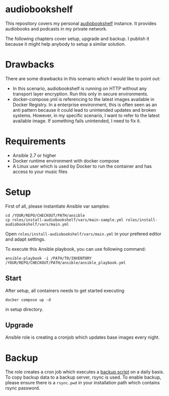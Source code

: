# audiobookshelf

This repository covers my personal [audiobookshelf](https://www.audiobookshelf.org/) instance. It provides audiobooks and podcasts in my private network.

The following chapters cover setup, upgrade and backup. I publish it because it might help anybody to setup a similar solution.

# Drawbacks

There are some drawbacks in this scenario which I would like to point out:

* In this scenario, audiobookshelf is running on HTTP without any transport layer encryption. Run this only in secure environments.
* docker-compose.yml is referencing to the latest images available in Docker Registry. In a enterprise environment, this is often seen as an anti pattern because it could lead to unintended updates and broken systems. However, in my specific scenario, I want to refer to the latest available image. If something fails unintended, I need to fix it.

# Requirements

* Ansible 2.7 or higher
* Docker runtime environment with docker compose
* A Linux user which is used by Docker to run the container and has access to your music files

# Setup

First of all, please instantiate Ansible var samples:

```
cd /YOUR/REPO/CHECKOUT/PATH/ansible
cp roles/install-audiobookshelf/vars/main-sample.yml roles/install-audiobookshelf/vars/main.yml
```

Open `roles/install-audiobookshelf/vars/main.yml` in your prefered editor and adapt settings.

To execute this Ansible playbook, you can use following command:

```
ansible-playbook -i /PATH/TO/INVENTORY /YOUR/REPO/CHECKOUT/PATH/ansible/ansible_playbook.yml
```

## Start

After setup, all containers needs to get started executing

```
docker compose up -d
```

in setup directory.

## Upgrade

Ansible role is creating a cronjob which updates base images every night.

# Backup

The role creates a cron job which executes a [backup script](/ansible/roles/install-audiobookshelf/templates/backup_audiobookshelf.sh.j2) on a daily basis. To copy backup data to a backup server, rsync is used. To enable backup, please ensure there is a `rsync.pwd` in your installation path which contains rsync password.
